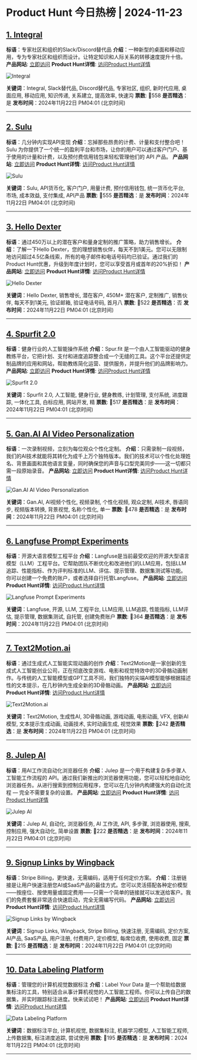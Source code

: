# Product Hunt 今日热榜 | 2024-11-23

## [1. Integral ](https://www.producthunt.com/posts/integral?utm_campaign=producthunt-api&utm_medium=api-v2&utm_source=Application%3A+phtrends+%28ID%3A+147529%29)
**标语**：专家社区和组织的Slack/Discord替代品
**介绍**：一种新型的桌面和移动应用，专为专家社区和组织而设计。让特定知识和人际关系的转移速度提升十倍。
**产品网站**: [立即访问](https://www.producthunt.com/r/FDYENLJQLKIZHW?utm_campaign=producthunt-api&utm_medium=api-v2&utm_source=Application%3A+phtrends+%28ID%3A+147529%29)
**Product Hunt详情**: [访问Product Hunt详情](https://www.producthunt.com/posts/integral?utm_campaign=producthunt-api&utm_medium=api-v2&utm_source=Application%3A+phtrends+%28ID%3A+147529%29)

![Integral ](https://ph-files.imgix.net/7cce0eff-5d83-4a56-a8ee-1f317229d564.png?auto=format&fit=crop&frame=1&h=512&w=1024)

**关键词**：Integral, Slack替代品, Discord替代品, 专家社区, 组织, 新时代应用, 桌面应用, 移动应用, 知识传递, 关系建立, 提高效率, 快速沟
**票数**: 🔺558
**是否精选**：是
**发布时间**：2024年11月22日 PM04:01 (北京时间)

---

## [2. Sulu](https://www.producthunt.com/posts/sulu?utm_campaign=producthunt-api&utm_medium=api-v2&utm_source=Application%3A+phtrends+%28ID%3A+147529%29)
**标语**：几分钟内实现API变现
**介绍**：忘掉那些昂贵的计费、计量和支付整合吧！Sulu 为你提供了一个统一的盈利平台和市场，让你的用户可以通过客户门户、基于使用的计量和计费，以及预付费信用钱包来轻松管理他们的 API 产品。
**产品网站**: [立即访问](https://www.producthunt.com/r/SQCA7EGOZMIVWO?utm_campaign=producthunt-api&utm_medium=api-v2&utm_source=Application%3A+phtrends+%28ID%3A+147529%29)
**Product Hunt详情**: [访问Product Hunt详情](https://www.producthunt.com/posts/sulu?utm_campaign=producthunt-api&utm_medium=api-v2&utm_source=Application%3A+phtrends+%28ID%3A+147529%29)

![Sulu](https://ph-files.imgix.net/b2e6e3b9-2a22-4095-aecb-4f2bfc94e3a1.png?auto=format&fit=crop&frame=1&h=512&w=1024)

**关键词**：Sulu, API货币化, 客户门户, 用量计费, 预付信用钱包, 统一货币化平台, 市场, 成本效益, 支付集成, API产品
**票数**: 🔺555
**是否精选**：是
**发布时间**：2024年11月22日 PM04:01 (北京时间)

---

## [3. Hello Dexter](https://www.producthunt.com/posts/hello-dexter?utm_campaign=producthunt-api&utm_medium=api-v2&utm_source=Application%3A+phtrends+%28ID%3A+147529%29)
**标语**：通过450万以上的潜在客户和量身定制的推广策略，助力销售增长。
**介绍**：了解一下Hello Dexter，您的理想销售伙伴，每天不到1美元。您可以无限制地访问超过4.5亿条线索，所有的电子邮件和电话号码均已验证。通过我们的Product Hunt优惠，升级到年度计划时，您可以享受首月或首年的20%折扣！
**产品网站**: [立即访问](https://www.producthunt.com/r/H5RTXEKN6ZSRK4?utm_campaign=producthunt-api&utm_medium=api-v2&utm_source=Application%3A+phtrends+%28ID%3A+147529%29)
**Product Hunt详情**: [访问Product Hunt详情](https://www.producthunt.com/posts/hello-dexter?utm_campaign=producthunt-api&utm_medium=api-v2&utm_source=Application%3A+phtrends+%28ID%3A+147529%29)

![Hello Dexter](https://ph-files.imgix.net/573832ba-3b8c-41de-af51-5aba6c0115c7.png?auto=format&fit=crop&frame=1&h=512&w=1024)

**关键词**：Hello Dexter, 销售增长, 潜在客户, 450M+ 潜在客户, 定制推广, 销售伙伴, 每天不到1美元, 验证邮箱, 验证电话号码, 首月八
**票数**: 🔺522
**是否精选**：否
**发布时间**：2024年11月22日 PM04:01 (北京时间)

---

## [4. Spurfit 2.0 ](https://www.producthunt.com/posts/spurfit-2-0?utm_campaign=producthunt-api&utm_medium=api-v2&utm_source=Application%3A+phtrends+%28ID%3A+147529%29)
**标语**：健身行业的人工智能操作系统
**介绍**：Spur.fit 是一个由人工智能驱动的健身教练平台，它把计划、支付和进度追踪整合成一个无缝的工具。这个平台还提供定制品牌的应用和网站，帮助教练简化运营、提供服务，并提升他们的品牌影响力。
**产品网站**: [立即访问](https://www.producthunt.com/r/MT7TBDGZUL6SAU?utm_campaign=producthunt-api&utm_medium=api-v2&utm_source=Application%3A+phtrends+%28ID%3A+147529%29)
**Product Hunt详情**: [访问Product Hunt详情](https://www.producthunt.com/posts/spurfit-2-0?utm_campaign=producthunt-api&utm_medium=api-v2&utm_source=Application%3A+phtrends+%28ID%3A+147529%29)

![Spurfit 2.0 ](https://ph-files.imgix.net/b48e08b4-1b60-41e4-a3f5-6f28c9051bb5.gif?auto=format&fit=crop&frame=1&h=512&w=1024)

**关键词**：Spurfit 2.0, 人工智能, 健身行业, 健身教练, 计划管理, 支付系统, 进度跟踪, 一体化工具, 白标应用, 网站开发, 精
**票数**: 🔺517
**是否精选**：是
**发布时间**：2024年11月22日 PM04:01 (北京时间)

---

## [5. Gan.AI AI Video Personalization](https://www.producthunt.com/posts/gan-ai-ai-video-personalization?utm_campaign=producthunt-api&utm_medium=api-v2&utm_source=Application%3A+phtrends+%28ID%3A+147529%29)
**标语**：一次录制视频，立刻为每位观众个性化定制。
**介绍**：只需录制一段视频，我们的AI技术就能将其转化为成千上万个独特版本。我们的技术可以个性化处理姓名、背景画面和其他语言变量，同时确保您的声音与口型完美同步——这一切都只需一段原始录音。
**产品网站**: [立即访问](https://www.producthunt.com/r/TWLJEVONASQ2ZA?utm_campaign=producthunt-api&utm_medium=api-v2&utm_source=Application%3A+phtrends+%28ID%3A+147529%29)
**Product Hunt详情**: [访问Product Hunt详情](https://www.producthunt.com/posts/gan-ai-ai-video-personalization?utm_campaign=producthunt-api&utm_medium=api-v2&utm_source=Application%3A+phtrends+%28ID%3A+147529%29)

![Gan.AI AI Video Personalization](https://ph-files.imgix.net/bc9c48c9-7409-4444-8f5d-5631c7121a4d.png?auto=format&fit=crop&frame=1&h=512&w=1024)

**关键词**：Gan.AI, AI视频个性化, 视频录制, 个性化视频, 观众定制, AI技术, 唇语同步, 视频版本转换, 背景视觉, 名称个性化, 单一
**票数**: 🔺478
**是否精选**：是
**发布时间**：2024年11月22日 PM04:01 (北京时间)

---

## [6. Langfuse Prompt Experiments](https://www.producthunt.com/posts/langfuse-prompt-experiments?utm_campaign=producthunt-api&utm_medium=api-v2&utm_source=Application%3A+phtrends+%28ID%3A+147529%29)
**标语**：开源大语言模型工程平台
**介绍**：Langfuse是当前最受欢迎的开源大型语言模型（LLM）工程平台。它帮助团队不断优化和改进他们的LLM应用，包括LLM追踪、性能指标、作为评判标准的LLM、评估、提示管理、数据集测试等功能。你可以创建一个免费的账户，或者选择自行托管Langfuse。
**产品网站**: [立即访问](https://www.producthunt.com/r/LJUHFIXN2QAHCU?utm_campaign=producthunt-api&utm_medium=api-v2&utm_source=Application%3A+phtrends+%28ID%3A+147529%29)
**Product Hunt详情**: [访问Product Hunt详情](https://www.producthunt.com/posts/langfuse-prompt-experiments?utm_campaign=producthunt-api&utm_medium=api-v2&utm_source=Application%3A+phtrends+%28ID%3A+147529%29)

![Langfuse Prompt Experiments](https://ph-files.imgix.net/bc79a7f1-fe19-4985-b5e3-93b2f0439eaa.png?auto=format&fit=crop&frame=1&h=512&w=1024)

**关键词**：Langfuse, 开源, LLM, 工程平台, LLM应用, LLM追踪, 性能指标, LLM评估, 提示管理, 数据集测试, 自托管, 创建免费账户
**票数**: 🔺364
**是否精选**：是
**发布时间**：2024年11月22日 PM04:01 (北京时间)

---

## [7. Text2Motion.ai](https://www.producthunt.com/posts/text2motion-ai?utm_campaign=producthunt-api&utm_medium=api-v2&utm_source=Application%3A+phtrends+%28ID%3A+147529%29)
**标语**：通过生成式人工智能实现动画的创作
**介绍**：Text2Motion是一家创新的生成式人工智能创业公司，正在彻底改变游戏、电影和视觉特效中的3D骨骼动画制作。与传统的人工智能模型或GPT工具不同，我们独特的尖端AI模型能够根据描述性的文本提示，在几秒钟内生成全新的3D骨骼动画。
**产品网站**: [立即访问](https://www.producthunt.com/r/AJYR4KSMRYH2IO?utm_campaign=producthunt-api&utm_medium=api-v2&utm_source=Application%3A+phtrends+%28ID%3A+147529%29)
**Product Hunt详情**: [访问Product Hunt详情](https://www.producthunt.com/posts/text2motion-ai?utm_campaign=producthunt-api&utm_medium=api-v2&utm_source=Application%3A+phtrends+%28ID%3A+147529%29)

![Text2Motion.ai](https://ph-files.imgix.net/43a93d94-f141-4533-b671-6b710b05f15c.gif?auto=format&fit=crop&frame=1&h=512&w=1024)

**关键词**：Text2Motion, 生成性AI, 3D骨骼动画, 游戏动画, 电影动画, VFX, 创新AI模型, 文本提示生成动画, 动画技术, 实时动画生成, 视觉效果
**票数**: 🔺242
**是否精选**：是
**发布时间**：2024年11月22日 PM04:01 (北京时间)

---

## [8. Julep AI](https://www.producthunt.com/posts/julep-ai?utm_campaign=producthunt-api&utm_medium=api-v2&utm_source=Application%3A+phtrends+%28ID%3A+147529%29)
**标语**：用AI工作流自动化浏览器任务
**介绍**：Julep 是一个用于构建复杂多步骤人工智能工作流程的 API。通过我们新推出的浏览器使用功能，您可以轻松地自动化浏览器任务。从进行搜索到控制应用程序，您可以在几分钟内构建强大的自动化流程 — 完全不需要复杂的设置。
**产品网站**: [立即访问](https://www.producthunt.com/r/JENPFQMVI3PT2K?utm_campaign=producthunt-api&utm_medium=api-v2&utm_source=Application%3A+phtrends+%28ID%3A+147529%29)
**Product Hunt详情**: [访问Product Hunt详情](https://www.producthunt.com/posts/julep-ai?utm_campaign=producthunt-api&utm_medium=api-v2&utm_source=Application%3A+phtrends+%28ID%3A+147529%29)

![Julep AI](https://ph-files.imgix.net/b7eb3b19-2cc0-4a13-baf0-c6167bb59303.png?auto=format&fit=crop&frame=1&h=512&w=1024)

**关键词**：Julep AI, 自动化, 浏览器任务, AI 工作流, API, 多步骤, 浏览器使用, 搜索, 控制应用, 强大自动化, 简单设置
**票数**: 🔺222
**是否精选**：是
**发布时间**：2024年11月22日 PM04:01 (北京时间)

---

## [9. Signup Links by Wingback](https://www.producthunt.com/posts/signup-links-by-wingback?utm_campaign=producthunt-api&utm_medium=api-v2&utm_source=Application%3A+phtrends+%28ID%3A+147529%29)
**标语**：Stripe Billing，更快速，无需编码，适用于任何定价方案。
**介绍**：注册链接是让用户快速注册您AI或SaaS产品的最佳方式。您可以灵活搭配各种定价模型——按座位、按使用量或固定费用——只需一个简单的链接就可以发送给客户。我们的免费套餐非常适合快速启动，完全无需编写代码。
**产品网站**: [立即访问](https://www.producthunt.com/r/UF4PSRELIIP7Y2?utm_campaign=producthunt-api&utm_medium=api-v2&utm_source=Application%3A+phtrends+%28ID%3A+147529%29)
**Product Hunt详情**: [访问Product Hunt详情](https://www.producthunt.com/posts/signup-links-by-wingback?utm_campaign=producthunt-api&utm_medium=api-v2&utm_source=Application%3A+phtrends+%28ID%3A+147529%29)

![Signup Links by Wingback](https://ph-files.imgix.net/868f817f-8ead-43fd-a16b-a3248e19c360.png?auto=format&fit=crop&frame=1&h=512&w=1024)

**关键词**：Signup Links, Wingback, Stripe Billing, 快速注册, 无需编码, 定价方案, AI产品, SaaS产品, 用户注册, 付费用户, 定价模型, 每席位收费, 使用收费, 固定
**票数**: 🔺215
**是否精选**：是
**发布时间**：2024年11月22日 PM04:01 (北京时间)

---

## [10. Data Labeling Platform](https://www.producthunt.com/posts/data-labeling-platform?utm_campaign=producthunt-api&utm_medium=api-v2&utm_source=Application%3A+phtrends+%28ID%3A+147529%29)
**标语**：管理您的计算机视觉数据标注
**介绍**：Label Your Data 是一个帮助给数据集标注的工具，特别适合从事计算机视觉的人工智能工程师。你可以上传自己的数据集，并实时跟踪标注进度。快来试试吧！
**产品网站**: [立即访问](https://www.producthunt.com/r/BUBWGGKZI7GW4Y?utm_campaign=producthunt-api&utm_medium=api-v2&utm_source=Application%3A+phtrends+%28ID%3A+147529%29)
**Product Hunt详情**: [访问Product Hunt详情](https://www.producthunt.com/posts/data-labeling-platform?utm_campaign=producthunt-api&utm_medium=api-v2&utm_source=Application%3A+phtrends+%28ID%3A+147529%29)

![Data Labeling Platform](https://ph-files.imgix.net/a8380a62-a026-47cf-8fa0-160e8dacd0bb.gif?auto=format&fit=crop&frame=1&h=512&w=1024)

**关键词**：数据标注平台, 计算机视觉, 数据集标注, 机器学习模型, 人工智能工程师, 上传数据集, 标注进度追踪, 尝试使用
**票数**: 🔺195
**是否精选**：是
**发布时间**：2024年11月22日 PM04:01 (北京时间)

---

